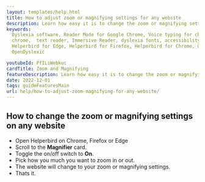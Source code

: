 ```yaml
---
layout: templates/help.html
title: How to adjust zoom or magnifying settings for any website
description: Learn how easy it is to change the zoom or magnifying settings on any website.
keywords:
  Dyslexia software, Reader Mode for Google Chrome, Voice typing for chrome, Text to speech for
  chrome,  text reader, Immersive Reader, dyslexia fonts, accessibility software, dyslexia software,
  Helperbird for Edge, Helperbird for Firefox, Helperbird for Chrome, Opendyslexic for Chrome,
  OpenDyslexic

youtubeId: PfILiWebkuc
cardTitle: Zoom and Magnifying
featureDescription: Learn how easy it is to change the zoom or magnifying settings on any website.
date: 2022-12-01
tags: guideFeaturesMain
url: help/how-to-adjust-zoom-magnifying-for-any-website/
---
```


## How to change the zoom or magnifying settings on any website

- Open Helperbird on Chrome, Firefox or Edge
- Scroll to the **Magnifier** card.
- Toggle the on/off switch to **On**.
- Pick how you much you want to zoom in or out.
- The website will change to your zoom or magnifying settings.
- Thats it.
